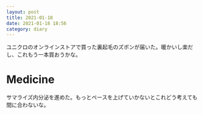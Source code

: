 ```yaml
---
layout: post
title: 2021-01-18
date: 2021-01-18 18:56
category: diary
---
```


ユニクロのオンラインストアで買った裏起毛のズボンが届いた。暖かいし楽だし、これもう一本買おうかな。

# Medicine
サマライズ内分泌を進めた。もっとペースを上げていかないとこれどう考えても間に合わないな。